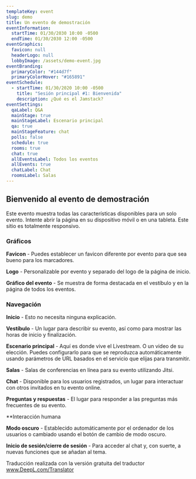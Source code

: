 ```yaml
---
templateKey: event
slug: demo
title: Un evento de demostración
eventInformation:
  startTime: 01/30/2030 10:00 -0500
  endTime: 01/30/2030 12:00 -0500
eventGraphics:
  favicon: null
  headerLogo: null
  lobbyImage: /assets/demo-event.jpg
eventBranding:
  primaryColor: "#144d7f"
  primaryColorHover: "#165891"
eventSchedule:
  - startTime: 01/30/2020 10:00 -0500
    title: "Sesión principal #1: Bienvenida"
    description: ¿Qué es el Jamstack?
eventSettings:
  qaLabel: Q&A
  mainStage: true
  mainStageLabel: Escenario principal
  qa: true
  mainStageFeature: chat
  polls: false
  schedule: true
  rooms: true
  chat: true
  allEventsLabel: Todos los eventos
  allEvents: true
  chatLabel: Chat
  roomsLabel: Salas
---
```


## Bienvenido al evento de demostración

Este evento muestra todas las características disponibles para un solo evento. Intente abrir la página en su dispositivo móvil o en una tableta. Este sitio es totalmente responsivo.

### Gráficos

**Favicon** - Puedes establecer un favicon diferente por evento para que sea bueno para los marcadores.

**Logo** - Personalizable por evento y separado del logo de la página de inicio.

**Gráfico del evento** - Se muestra de forma destacada en el vestíbulo y en la página de todos los eventos.

### Navegación

**Inicio** - Esto no necesita ninguna explicación.

**Vestíbulo** - Un lugar para describir su evento, así como para mostrar las horas de inicio y finalización.

**Escenario principal** - Aquí es donde vive el Livestream. O un video de su elección. Puedes configurarlo para que se reproduzca automáticamente usando parámetros de URL basados en el servicio que elijas para transmitir.

**Salas** - Salas de conferencias en línea para su evento utilizando Jitsi.

**Chat** - Disponible para los usuarios registrados, un lugar para interactuar con otros invitados en tu evento online.

**Preguntas y respuestas** - El lugar para responder a las preguntas más frecuentes de su evento.

\*\*Interacción humana

**Modo oscuro** - Establecido automáticamente por el ordenador de los usuarios o cambiado usando el botón de cambio de modo oscuro.

**Inicio de sesión/cierre de sesión** - Para acceder al chat y, con suerte, a nuevas funciones que se añadan al tema.

Traducción realizada con la versión gratuita del traductor www.DeepL.com/Translator
